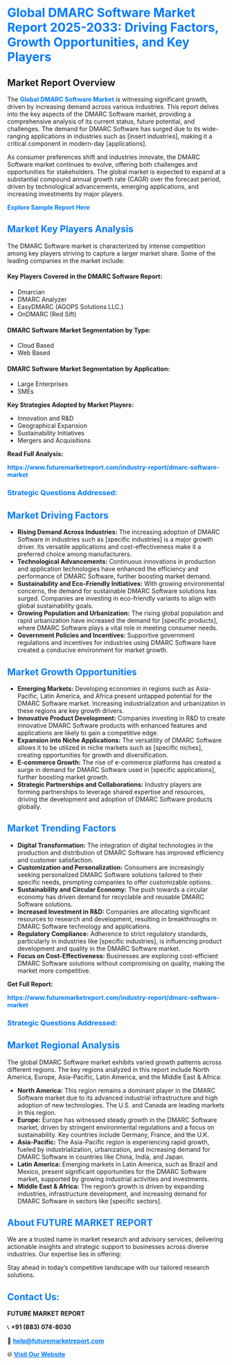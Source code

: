 <h1 style="color: #007BFF;">Global DMARC Software Market Report 2025-2033: Driving Factors, Growth Opportunities, and Key Players</h1>

<section id="overview">
<h2>Market Report Overview</h2>
<p>The <a href="https://www.futuremarketreport.com/industry-report/dmarc-software-market" style="color: #007BFF; text-decoration: none;"><strong>Global DMARC Software Market</strong></a> is witnessing significant growth, driven by increasing demand across various industries. This report delves into the key aspects of the DMARC Software market, providing a comprehensive analysis of its current status, future potential, and challenges. The demand for DMARC Software has surged due to its wide-ranging applications in industries such as [insert industries], making it a critical component in modern-day [applications].</p>
<p>As consumer preferences shift and industries innovate, the DMARC Software market continues to evolve, offering both challenges and opportunities for stakeholders. The global market is expected to expand at a substantial compound annual growth rate (CAGR) over the forecast period, driven by technological advancements, emerging applications, and increasing investments by major players.</p>
</section>

<section id="overview">
<p><a href="https://www.futuremarketreport.com/request-sample/reportId=27095" style="color: #007BFF; text-decoration: none;"><strong>Explore Sample Report Here</strong></a></p>
</section>

<section id="key-players">
<h2 style="color: #007BFF;">Market Key Players Analysis</h2>
<p>The DMARC Software market is characterized by intense competition among key players striving to capture a larger market share. Some of the leading companies in the market include:</p>
<h4>Key Players Covered in the DMARC Software Report:</h4>
<ul><li>Dmarcian</li><li>DMARC Analyzer</li><li>EasyDMARC (AGOPS Solutions LLC.)</li><li>OnDMARC (Red Sift)</li></ul>
<h4>DMARC Software Market Segmentation by Type:</h4>
<ul><li>Cloud Based</li><li>Web Based</li></ul>

<h4>DMARC Software Market Segmentation by Application:</h4>
<ul><li>Large Enterprises</li><li>SMEs</li></ul>
<p><strong>Key Strategies Adopted by Market Players:</strong></p>
<ul>
<li>Innovation and R&D</li>
<li>Geographical Expansion</li>
<li>Sustainability Initiatives</li>
<li>Mergers and Acquisitions</li>
</ul>
</section>

<section>
<p><strong>Read Full Analysis: </strong></p><a href="https://www.futuremarketreport.com/industry-report/dmarc-software-market" style="color: #007BFF; text-decoration: none;"><strong>https://www.futuremarketreport.com/industry-report/dmarc-software-market</strong></a>
<h3 style="color: #007BFF;">Strategic Questions Addressed:</h3>
</section>

<section id="driving-factors">
<h2 style="color: #007BFF;">Market Driving Factors</h2>
<ul>
<li><strong>Rising Demand Across Industries:</strong> The increasing adoption of DMARC Software in industries such as [specific industries] is a major growth driver. Its versatile applications and cost-effectiveness make it a preferred choice among manufacturers.</li>
<li><strong>Technological Advancements:</strong> Continuous innovations in production and application technologies have enhanced the efficiency and performance of DMARC Software, further boosting market demand.</li>
<li><strong>Sustainability and Eco-Friendly Initiatives:</strong> With growing environmental concerns, the demand for sustainable DMARC Software solutions has surged. Companies are investing in eco-friendly variants to align with global sustainability goals.</li>
<li><strong>Growing Population and Urbanization:</strong> The rising global population and rapid urbanization have increased the demand for [specific products], where DMARC Software plays a vital role in meeting consumer needs.</li>
<li><strong>Government Policies and Incentives:</strong> Supportive government regulations and incentives for industries using DMARC Software have created a conducive environment for market growth.</li>
</ul>
</section>

<section id="growth-opportunities">
<h2 style="color: #007BFF;">Market Growth Opportunities</h2>
<ul>
<li><strong>Emerging Markets:</strong> Developing economies in regions such as Asia-Pacific, Latin America, and Africa present untapped potential for the DMARC Software market. Increasing industrialization and urbanization in these regions are key growth drivers.</li>
<li><strong>Innovative Product Development:</strong> Companies investing in R&D to create innovative DMARC Software products with enhanced features and applications are likely to gain a competitive edge.</li>
<li><strong>Expansion into Niche Applications:</strong> The versatility of DMARC Software allows it to be utilized in niche markets such as [specific niches], creating opportunities for growth and diversification.</li>
<li><strong>E-commerce Growth:</strong> The rise of e-commerce platforms has created a surge in demand for DMARC Software used in [specific applications], further boosting market growth.</li>
<li><strong>Strategic Partnerships and Collaborations:</strong> Industry players are forming partnerships to leverage shared expertise and resources, driving the development and adoption of DMARC Software products globally.</li>
</ul>
</section>

<section id="trending-factors">
<h2 style="color: #007BFF;">Market Trending Factors</h2>
<ul>
<li><strong>Digital Transformation:</strong> The integration of digital technologies in the production and distribution of DMARC Software has improved efficiency and customer satisfaction.</li>
<li><strong>Customization and Personalization:</strong> Consumers are increasingly seeking personalized DMARC Software solutions tailored to their specific needs, prompting companies to offer customizable options.</li>
<li><strong>Sustainability and Circular Economy:</strong> The push towards a circular economy has driven demand for recyclable and reusable DMARC Software solutions.</li>
<li><strong>Increased Investment in R&D:</strong> Companies are allocating significant resources to research and development, resulting in breakthroughs in DMARC Software technology and applications.</li>
<li><strong>Regulatory Compliance:</strong> Adherence to strict regulatory standards, particularly in industries like [specific industries], is influencing product development and quality in the DMARC Software market.</li>
<li><strong>Focus on Cost-Effectiveness:</strong> Businesses are exploring cost-efficient DMARC Software solutions without compromising on quality, making the market more competitive.</li>
</ul>
</section>

<section>
<p><strong>Get Full Report: </strong></p><a href="https://www.futuremarketreport.com/industry-report/dmarc-software-market" style="color: #007BFF; text-decoration: none;"><strong>https://www.futuremarketreport.com/industry-report/dmarc-software-market</strong></a>
<h3 style="color: #007BFF;">Strategic Questions Addressed:</h3>
</section>


<section id="regional-analysis">
<h2 style="color: #007BFF;">Market Regional Analysis</h2>
<p>The global DMARC Software market exhibits varied growth patterns across different regions. The key regions analyzed in this report include North America, Europe, Asia-Pacific, Latin America, and the Middle East & Africa:</p>
<ul>
<li><strong>North America:</strong> This region remains a dominant player in the DMARC Software market due to its advanced industrial infrastructure and high adoption of new technologies. The U.S. and Canada are leading markets in this region.</li>
<li><strong>Europe:</strong> Europe has witnessed steady growth in the DMARC Software market, driven by stringent environmental regulations and a focus on sustainability. Key countries include Germany, France, and the U.K.</li>
<li><strong>Asia-Pacific:</strong> The Asia-Pacific region is experiencing rapid growth, fueled by industrialization, urbanization, and increasing demand for DMARC Software in countries like China, India, and Japan.</li>
<li><strong>Latin America:</strong> Emerging markets in Latin America, such as Brazil and Mexico, present significant opportunities for the DMARC Software market, supported by growing industrial activities and investments.</li>
<li><strong>Middle East & Africa:</strong> The region’s growth is driven by expanding industries, infrastructure development, and increasing demand for DMARC Software in sectors like [specific sectors].</li>
</ul>
</section>

<footer>
<h2 style="color: #007BFF;">About FUTURE MARKET REPORT</h2>
<p>We are a trusted name in market research and advisory services, delivering actionable insights and strategic support to businesses across diverse industries. Our expertise lies in offering:</p>

<p>Stay ahead in today’s competitive landscape with our tailored research solutions.</p>

<h2 style="color: #007BFF;">Contact Us:</h2>
<p><strong>FUTURE MARKET REPORT</strong></p>
<p>📞 <strong>+91 (883) 074-8030</strong></p>
<p>📧 <strong><a href="mailto:help@futuremarketreport.com" style="color: #007BFF;">help@futuremarketreport.com</a></strong></p>
<p>🌐 <strong><a href="https://www.futuremarketreport.com/" style="color: #007BFF;">Visit Our Website</a></strong></p>
</footer>